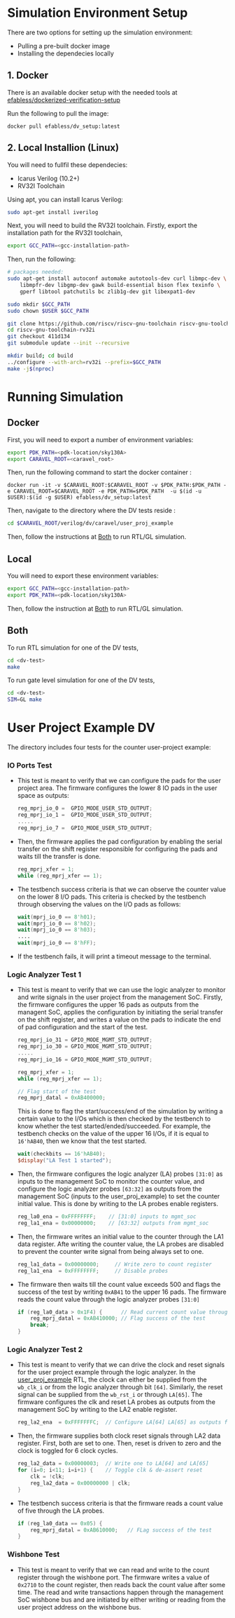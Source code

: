 <!---
# SPDX-FileCopyrightText: 2020 Efabless Corporation
#
# Licensed under the Apache License, Version 2.0 (the "License");
# you may not use this file except in compliance with the License.
# You may obtain a copy of the License at
#
#      http://www.apache.org/licenses/LICENSE-2.0
#
# Unless required by applicable law or agreed to in writing, software
# distributed under the License is distributed on an "AS IS" BASIS,
# WITHOUT WARRANTIES OR CONDITIONS OF ANY KIND, either express or implied.
# See the License for the specific language governing permissions and
# limitations under the License.
#
# SPDX-License-Identifier: Apache-2.0
-->

# Simulation Environment Setup

There are two options for setting up the simulation environment: 

* Pulling a pre-built docker image 
* Installing the dependecies locally

## 1. Docker

There is an available docker setup with the needed tools at [efabless/dockerized-verification-setup](https://github.com/efabless/dockerized-verification-setup) 

Run the following to pull the image: 

```
docker pull efabless/dv_setup:latest
```

## 2. Local Installion (Linux)

You will need to fullfil these dependecies: 

* Icarus Verilog (10.2+)
* RV32I Toolchain

Using apt, you can install Icarus Verilog:

```bash
sudo apt-get install iverilog
```

Next, you will need to build the RV32I toolchain. Firstly, export the installation path for the RV32I toolchain, 

```bash
export GCC_PATH=<gcc-installation-path>
```

Then, run the following: 

```bash
# packages needed:
sudo apt-get install autoconf automake autotools-dev curl libmpc-dev \
    libmpfr-dev libgmp-dev gawk build-essential bison flex texinfo \
    gperf libtool patchutils bc zlib1g-dev git libexpat1-dev

sudo mkdir $GCC_PATH
sudo chown $USER $GCC_PATH

git clone https://github.com/riscv/riscv-gnu-toolchain riscv-gnu-toolchain-rv32i
cd riscv-gnu-toolchain-rv32i
git checkout 411d134
git submodule update --init --recursive

mkdir build; cd build
../configure --with-arch=rv32i --prefix=$GCC_PATH
make -j$(nproc)
```

# Running Simulation

## Docker

First, you will need to export a number of environment variables: 

```bash
export PDK_PATH=<pdk-location/sky130A>
export CARAVEL_ROOT=<caravel_root>
```

Then, run the following command to start the docker container :

```
docker run -it -v $CARAVEL_ROOT:$CARAVEL_ROOT -v $PDK_PATH:$PDK_PATH -e CARAVEL_ROOT=$CARAVEL_ROOT -e PDK_PATH=$PDK_PATH  -u $(id -u $USER):$(id -g $USER) efabless/dv_setup:latest
```

Then, navigate to the directory where the DV tests reside : 

```bash
cd $CARAVEL_ROOT/verilog/dv/caravel/user_proj_example
```

Then, follow the instructions at [Both](#both) to run RTL/GL simulation.

## Local

You will need to export these environment variables: 

```bash
export GCC_PATH=<gcc-installation-path>
export PDK_PATH=<pdk-location/sky130A>
```

Then, follow the instruction at [Both](#both) to run RTL/GL simulation.

## Both

To run RTL simulation for one of the DV tests, 

```bash
cd <dv-test>
make
```

To run gate level simulation for one of the DV tests, 

```bash
cd <dv-test>
SIM=GL make
```

# User Project Example DV

The directory includes four tests for the counter user-project example: 

### IO Ports Test 

* This test is meant to verify that we can configure the pads for the user project area. The firmware configures the lower 8 IO pads in the user space as outputs:

	```c
	reg_mprj_io_0 =  GPIO_MODE_USER_STD_OUTPUT;
	reg_mprj_io_1 =  GPIO_MODE_USER_STD_OUTPUT;
	.....
	reg_mprj_io_7 =  GPIO_MODE_USER_STD_OUTPUT;
	```

* Then, the firmware applies the pad configuration by enabling the serial transfer on the shift register responsible for configuring the pads and waits till the transfer is done. 
	```c
	reg_mprj_xfer = 1;
	while (reg_mprj_xfer == 1);
	```

* The testbench success criteria is that we can observe the counter value on the lower 8 I/O pads. This criteria is checked by the testbench through observing the values on the I/O pads as follows: 

	```verilog
	wait(mprj_io_0 == 8'h01);
	wait(mprj_io_0 == 8'h02);
	wait(mprj_io_0 == 8'h03);
	....
	wait(mprj_io_0 == 8'hFF);
	```

* If the testbench fails, it will print a timeout message to the terminal. 

### Logic Analyzer Test 1
 
* This test is meant to verify that we can use the logic analyzer to monitor and write signals in the user project from the management SoC. Firstly, the firmware configures the upper 16 pads as outputs from the managent SoC, applies the configuration by initiating the serial transfer on the shift register, and writes a value on the pads to indicate the end of pad configuration and the start of the test. 

	```c
	reg_mprj_io_31 = GPIO_MODE_MGMT_STD_OUTPUT;
	reg_mprj_io_30 = GPIO_MODE_MGMT_STD_OUTPUT;
	.....
	reg_mprj_io_16 = GPIO_MODE_MGMT_STD_OUTPUT;

	reg_mprj_xfer = 1;
	while (reg_mprj_xfer == 1);

	// Flag start of the test 
	reg_mprj_datal = 0xAB400000;
	```
	
	This is done to flag the start/success/end of the simulation by writing a certain value to the I/Os which is then checked by the testbench to know whether the test started/ended/succeeded. For example, the testbench checks on the value of the upper 16 I/Os, if it is equal to `16'hAB40`, then we know that the test started.  

	```verilog
	wait(checkbits == 16'hAB40);
	$display("LA Test 1 started");
	```
	
* Then, the firmware configures the logic analyzer (LA) probes `[31:0]` as inputs to the management SoC to monitor the counter value, and configure the logic analyzer probes `[63:32]` as outputs from the management SoC (inputs to the user_proj_example) to set the counter initial value. This is done by writing to the LA probes enable registers. 

 
	```c
	reg_la0_ena = 0xFFFFFFFF;    // [31:0] inputs to mgmt_soc
	reg_la1_ena = 0x00000000;    // [63:32] outputs from mgmt_soc
	```

* Then, the firmware writes an initial value to the counter through the LA1 data register. Afte writing the counter value, the LA probes are disabled to prevent the counter write signal from being always set to one. 

	```c
	reg_la1_data = 0x00000000;     // Write zero to count register
	reg_la1_ena  = 0xFFFFFFFF;     // Disable probes
	```

* The firmware then waits till the count value exceeds 500 and flags the success of the test by writing `0xAB41` to the upper 16 pads.  The firmware reads the count value through the logic analyzer probes `[31:0]` 

	```c
	if (reg_la0_data > 0x1F4) {	     // Read current count value through LA
		reg_mprj_datal = 0xAB410000; // Flag success of the test
		break;
	}
	```
  
### Logic Analyzer Test 2
 
* This test is meant to verify that we can drive the clock and reset signals for the user project example through the logic analyzer. In the [user_proj_example](verilog/rtl/user_proj_example.v) RTL, the clock can either be supplied from the `wb_clk_i` or from the logic analyzer through bit `[64]`. Similarly, the reset signal can be supplied from the `wb_rst_i` or through `LA[65]`.  The firmware configures the clk and reset LA probes as outputs from the management SoC by writing to the LA2 enable register. 

	```c
	reg_la2_ena  = 0xFFFFFFFC; 	// Configure LA[64] LA[65] as outputs from the cpu
	```

* Then, the firmware supplies both clock reset signals through LA2 data register. First, both are set to one. Then, reset is driven to zero and the clock is toggled for 6 clock cycles. 

	```c
	reg_la2_data = 0x00000003;	// Write one to LA[64] and LA[65]
	for (i=0; i<11; i=i+1) {   	// Toggle clk & de-assert reset
		clk = !clk;               	
		reg_la2_data = 0x00000000 | clk;
	}
	```
* The testbench success criteria is that the firmware reads a count value of five through the LA probes. 
	```c
	if (reg_la0_data == 0x05) {
		reg_mprj_datal = 0xAB610000;   // FLag success of the test
	}
	```
	
### Wishbone Test

* This test is meant to verify that we can read and write to the count register through the wishbone port. The firmware writes a value of `0x2710` to the count register, then reads back the count value after some time. The read and write transactions happen through the management SoC wishbone bus and are initiated by either writing or reading from the user project address on the wishbone bus. 
